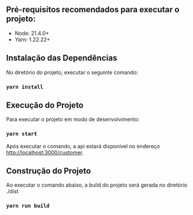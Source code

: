 ## Pré-requisitos recomendados para executar o projeto:

- Node: 21.4.0+
- Yarn: 1.22.22+

## Instalação das Dependências

No diretório do projeto, executar o seguinte comando:

### `yarn install`

## Execução do Projeto

Para executar o projeto em modo de desenvolvimento:

### `yarn start`

Após executar o comando, a api estará disponível no endereço [http://localhost:3000/customer](http://localhost:3000/customer).

## Construção do Projeto

Ao executar o comando abaixo, a build do projeto será gerada no diretório ./dist

### `yarn run build`
